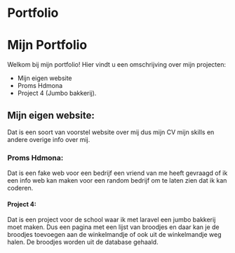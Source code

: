# Portfolio

# Mijn Portfolio

Welkom bij mijn portfolio! Hier vindt u een omschrijving over mijn projecten:
- Mijn eigen website
- Proms Hdmona
- Project 4 (Jumbo bakkerij).

## Mijn eigen website:
Dat is een soort van voorstel website over mij dus mijn CV mijn skills en andere overige info over mij.

### Proms Hdmona: 
Dat is een fake web voor een bedrijf een vriend van me heeft gevraagd of ik een info web kan maken voor een random bedrijf om te laten zien dat ik kan coderen.


#### Project 4:
Dat is een project voor de school waar ik met laravel een jumbo bakkerij moet maken. Dus een pagina met een lijst van broodjes en daar kan je de broodjes toevoegen aan de winkelmandje of ook uit de winkelmandje weg halen. De broodjes worden uit de database gehaald.


